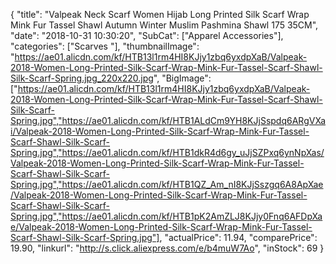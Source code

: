 {
	"title": "Valpeak Neck Scarf Women Hijab Long Printed Silk Scarf Wrap Mink Fur Tassel Shawl Autumn Winter Muslim Pashmina Shawl 175 35CM",
	"date": "2018-10-31 10:30:20",
	"SubCat": ["Apparel Accessories"],
	"categories": ["Scarves "],
	"thumbnailImage": "https://ae01.alicdn.com/kf/HTB13l1rm4HI8KJjy1zbq6yxdpXaB/Valpeak-2018-Women-Long-Printed-Silk-Scarf-Wrap-Mink-Fur-Tassel-Scarf-Shawl-Silk-Scarf-Spring.jpg_220x220.jpg",
	"BigImage": ["https://ae01.alicdn.com/kf/HTB13l1rm4HI8KJjy1zbq6yxdpXaB/Valpeak-2018-Women-Long-Printed-Silk-Scarf-Wrap-Mink-Fur-Tassel-Scarf-Shawl-Silk-Scarf-Spring.jpg","https://ae01.alicdn.com/kf/HTB1ALdCm9YH8KJjSspdq6ARgVXai/Valpeak-2018-Women-Long-Printed-Silk-Scarf-Wrap-Mink-Fur-Tassel-Scarf-Shawl-Silk-Scarf-Spring.jpg","https://ae01.alicdn.com/kf/HTB1dkR4d6gy_uJjSZPxq6ynNpXas/Valpeak-2018-Women-Long-Printed-Silk-Scarf-Wrap-Mink-Fur-Tassel-Scarf-Shawl-Silk-Scarf-Spring.jpg","https://ae01.alicdn.com/kf/HTB1QZ_Am_nI8KJjSszgq6A8ApXae/Valpeak-2018-Women-Long-Printed-Silk-Scarf-Wrap-Mink-Fur-Tassel-Scarf-Shawl-Silk-Scarf-Spring.jpg","https://ae01.alicdn.com/kf/HTB1pK2AmZLJ8KJjy0Fnq6AFDpXae/Valpeak-2018-Women-Long-Printed-Silk-Scarf-Wrap-Mink-Fur-Tassel-Scarf-Shawl-Silk-Scarf-Spring.jpg"],
	"actualPrice": 11.94,
	"comparePrice": 19.90,
	"linkurl": "http://s.click.aliexpress.com/e/b4muW7Ao",
	"inStock": 69
}
